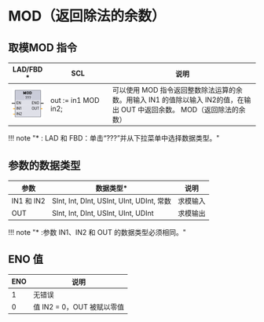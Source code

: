 # MOD（返回除法的余数）


## 取模MOD 指令
| ​LAD/FBD \*| ​SCL | ​说明 |
| --- | --- | --- |
| ​![alt text](image-4.png) | out := in1 MOD  in2; | ​可以使用 ​MOD​ 指令返回整数除法运算的余数。用输入 ​IN1​ 的值除以输入 ​IN2​ 的值，在输出 ​OUT​ 中返回余数。 MOD（返回除法的余数） |

!!! note "\* : LAD 和 FBD：单击“???”并从下拉菜单中选择数据类型。"

## 参数的数据类型


| ​参数 | ​数据类型*| ​说明 |
| --- | --- | --- |
| ​IN1​ 和 ​IN2 | ​SInt, Int, DInt, USInt, UInt, UDInt, ​常数 | ​求模输入 |
| ​OUT | ​SInt, Int, DInt, USInt, UInt, UDInt | ​求模输出 |

!!! note "* :参数 IN1、IN2 和 OUT 的数据类型必须相同。"

## ENO 值
| ​ENO | ​说明 |
| --- | --- |
| ​1  | ​无错误 |
| ​0  | ​值 ​IN2​ = 0，​OUT​ 被赋以零值 |